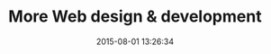 ---
layout: work
title: 'More Web design & development'
categories: work
date: 2015-08-01 13:26:34
thumbnail: 'images/thumbs/web.jpg'
permalink: /work/cleartune
hero: 'http://placekitten.com/1200/1000' 
color: '#8D9389'
---